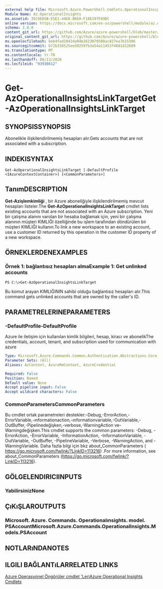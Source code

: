 ```yaml
---
external help file: Microsoft.Azure.PowerShell.Cmdlets.OperationalInsights.dll-Help.xml
Module Name: Az.OperationalInsights
ms.assetid: 35C6E85B-E5E1-44E8-86E8-F18E197F69DC
online version: https://docs.microsoft.com/en-us/powershell/module/az.operationalinsights/get-azoperationalinsightslinktarget
schema: 2.0.0
content_git_url: https://github.com/Azure/azure-powershell/blob/master/src/OperationalInsights/OperationalInsights/help/Get-AzOperationalInsightsLinkTarget.md
original_content_git_url: https://github.com/Azure/azure-powershell/blob/master/src/OperationalInsights/OperationalInsights/help/Get-AzOperationalInsightsLinkTarget.md
ms.openlocfilehash: beb4fad10424a94b2623070508ac827ea7b15306
ms.sourcegitcommit: b72b338525ee302597b3a54a11453f4881d22689
ms.translationtype: MT
ms.contentlocale: tr-TR
ms.lasthandoff: 08/13/2020
ms.locfileid: "93938612"
---
```

# <span data-ttu-id="1e54c-101">Get-AzOperationalInsightsLinkTarget</span><span class="sxs-lookup"><span data-stu-id="1e54c-101">Get-AzOperationalInsightsLinkTarget</span></span>

## <span data-ttu-id="1e54c-102">SYNOPSIS</span><span class="sxs-lookup"><span data-stu-id="1e54c-102">SYNOPSIS</span></span>
<span data-ttu-id="1e54c-103">Abonelikle ilişkilendirilmemiş hesapları alır.</span><span class="sxs-lookup"><span data-stu-id="1e54c-103">Gets accounts that are not associated with a subscription.</span></span>

## <span data-ttu-id="1e54c-104">INDEKI</span><span class="sxs-lookup"><span data-stu-id="1e54c-104">SYNTAX</span></span>

```
Get-AzOperationalInsightsLinkTarget [-DefaultProfile <IAzureContextContainer>] [<CommonParameters>]
```

## <span data-ttu-id="1e54c-105">Tanım</span><span class="sxs-lookup"><span data-stu-id="1e54c-105">DESCRIPTION</span></span>
<span data-ttu-id="1e54c-106">**Get-Azişlemkimliği** , bir Azure aboneliğiyle ilişkilendirilmemiş mevcut hesapları listeler.</span><span class="sxs-lookup"><span data-stu-id="1e54c-106">The **Get-AzOperationalInsightsLinkTarget** cmdlet lists existing accounts that are not associated with an Azure subscription.</span></span>
<span data-ttu-id="1e54c-107">Yeni bir çalışma alanını varolan bir hesaba bağlamak için, yeni bir çalışma alanının müşteri KIMLIĞI özelliğinde bu işlem tarafından döndürülen bir müşteri KIMLIĞI kullanın.</span><span class="sxs-lookup"><span data-stu-id="1e54c-107">To link a new workspace to an existing account, use a customer ID returned by this operation in the customer ID property of a new workspace.</span></span>

## <span data-ttu-id="1e54c-108">ÖRNEKLERDEN</span><span class="sxs-lookup"><span data-stu-id="1e54c-108">EXAMPLES</span></span>

### <span data-ttu-id="1e54c-109">Örnek 1: bağlantısız hesapları alma</span><span class="sxs-lookup"><span data-stu-id="1e54c-109">Example 1: Get unlinked accounts</span></span>
```
PS C:\>Get-AzOperationalInsightsLinkTarget
```

<span data-ttu-id="1e54c-110">Bu komut arayan KIMLIĞININ sahibi olduğu bağlantısız hesapları alır.</span><span class="sxs-lookup"><span data-stu-id="1e54c-110">This command gets unlinked accounts that are owned by the caller's ID.</span></span>

## <span data-ttu-id="1e54c-111">PARAMETRELERINE</span><span class="sxs-lookup"><span data-stu-id="1e54c-111">PARAMETERS</span></span>

### <span data-ttu-id="1e54c-112">-DefaultProfile</span><span class="sxs-lookup"><span data-stu-id="1e54c-112">-DefaultProfile</span></span>
<span data-ttu-id="1e54c-113">Azure ile iletişim için kullanılan kimlik bilgileri, hesap, kiracı ve abonelik</span><span class="sxs-lookup"><span data-stu-id="1e54c-113">The credentials, account, tenant, and subscription used for communication with azure</span></span>

```yaml
Type: Microsoft.Azure.Commands.Common.Authentication.Abstractions.Core.IAzureContextContainer
Parameter Sets: (All)
Aliases: AzContext, AzureRmContext, AzureCredential

Required: False
Position: Named
Default value: None
Accept pipeline input: False
Accept wildcard characters: False
```

### <span data-ttu-id="1e54c-114">CommonParameters</span><span class="sxs-lookup"><span data-stu-id="1e54c-114">CommonParameters</span></span>
<span data-ttu-id="1e54c-115">Bu cmdlet ortak parametreleri destekler:-Debug,-ErrorAction,-ErrorVariable,-ınformationaction,-ınformationvariable,-OutVariable,-OutBuffer,-Pipelinedeğişken,-verbose,-WarningAction ve-Warningdeğişken.</span><span class="sxs-lookup"><span data-stu-id="1e54c-115">This cmdlet supports the common parameters: -Debug, -ErrorAction, -ErrorVariable, -InformationAction, -InformationVariable, -OutVariable, -OutBuffer, -PipelineVariable, -Verbose, -WarningAction, and -WarningVariable.</span></span> <span data-ttu-id="1e54c-116">Daha fazla bilgi için bkz about_CommonParameters ( https://go.microsoft.com/fwlink/?LinkID=113216) .</span><span class="sxs-lookup"><span data-stu-id="1e54c-116">For more information, see about_CommonParameters (https://go.microsoft.com/fwlink/?LinkID=113216).</span></span>

## <span data-ttu-id="1e54c-117">GÖLGELENDIRICI</span><span class="sxs-lookup"><span data-stu-id="1e54c-117">INPUTS</span></span>

### <span data-ttu-id="1e54c-118">Yabilirsiniz</span><span class="sxs-lookup"><span data-stu-id="1e54c-118">None</span></span>

## <span data-ttu-id="1e54c-119">ÇıKıŞLAR</span><span class="sxs-lookup"><span data-stu-id="1e54c-119">OUTPUTS</span></span>

### <span data-ttu-id="1e54c-120">Microsoft. Azure. Commands. Operationalınsights. model. PSAccount</span><span class="sxs-lookup"><span data-stu-id="1e54c-120">Microsoft.Azure.Commands.OperationalInsights.Models.PSAccount</span></span>

## <span data-ttu-id="1e54c-121">NOTLARıNDA</span><span class="sxs-lookup"><span data-stu-id="1e54c-121">NOTES</span></span>

## <span data-ttu-id="1e54c-122">ILGILI BAĞLANTıLAR</span><span class="sxs-lookup"><span data-stu-id="1e54c-122">RELATED LINKS</span></span>

[<span data-ttu-id="1e54c-123">Azure Operasyonel Öngörüler cmdlet 'Leri</span><span class="sxs-lookup"><span data-stu-id="1e54c-123">Azure Operational Insights Cmdlets</span></span>](/powershell/module/az.operationalinsights)


